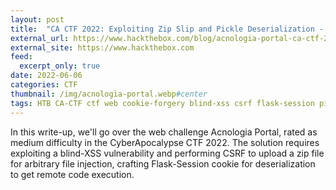 ```yaml
---
layout: post
title:  "CA CTF 2022: Exploiting Zip Slip and Pickle Deserialization - Acnologia Portal"
external_url: https://www.hackthebox.com/blog/acnologia-portal-ca-ctf-2022-web-writeup
external_site: https://www.hackthebox.com
feed:
  excerpt_only: true
date: 2022-06-06
categories: CTF
thumbnail: /img/acnologia-portal.webp#center
tags: HTB CA-CTF ctf web cookie-forgery blind-xss csrf flask-session pickle-deserialization deserialization zip-slip rce write-up
---
```


In this write-up, we'll go over the web challenge Acnologia Portal, rated as medium difficulty in the CyberApocalypse CTF 2022. The solution requires exploiting a blind-XSS vulnerability and performing CSRF to upload a zip file for arbitrary file injection, crafting Flask-Session cookie for deserialization to get remote code execution.
